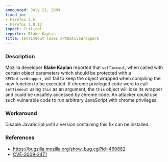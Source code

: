 ```yaml
---
announced: July 21, 2009
fixed_in:
- Firefox 3.5
- Firefox 3.0.12
impact: Critical
reporter: Blake Kaplan
title: setTimeout loses XPCNativeWrappers
---
```


<h3>Description</h3>

<p>Mozilla developer <strong>Blake Kaplan</strong> reported
that <code>setTimeout</code>, when called with certain object
parameters which should be protected with
a <code>XPCNativeWrapper</code>, will fail to keep the object wrapped
when compiling the new function to be executed.  If chrome privileged
code were to call <code>setTimeout</code> using <code>this</code> as
an argument, the <code>this</code> object will lose its wrapper and
could be unsafely accessed by chrome code.  An attacker could use such
vulnerable code to run arbitrary JavaScript with chrome
privileges.</p>

<h3>Workaround</h3>

<p>Disable JavaScript until a version containing this fix can be
installed.</p>

<h3>References</h3>

<ul>
  <li><a href="https://bugzilla.mozilla.org/show_bug.cgi?id=460882">https://bugzilla.mozilla.org/show_bug.cgi?id=460882</a></li>
  <li><a class="ex-ref" href="http://cve.mitre.org/cgi-bin/cvename.cgi?name=CVE-2009-2471">CVE-2009-2471</a></li>
</ul>



